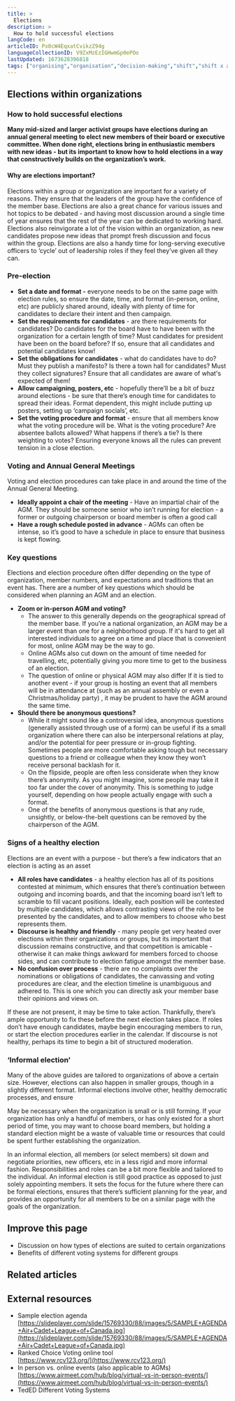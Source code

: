 ```yaml
---
title: >
  Elections
description: >
  How to hold successful elections
langCode: en
articleID: Px8cW4EqxatCvikzZ94g
languageCollectionID: V9ZxMzEzIGHwmGp0ePOo
lastUpdated: 1673628396818
tags: ["organising","organisation","decision-making","shift","shift x activist handbook","decisions"]
---
```


## **Elections within organizations**

### **How to hold successful elections**

**Many mid-sized and larger activist groups have elections during an annual general meeting to elect new members of their board or executive committee. When done right, elections bring in enthusiastic members with new ideas - but its important to know how to hold elections in a way that constructively builds on the organization’s work.**

#### **Why are elections important?**

Elections within a group or organization are important for a variety of reasons. They ensure that the leaders of the group have the confidence of the member base. Elections are also a great chance for various issues and hot topics to be debated - and having most discussion around a single time of year ensures that the rest of the year can be dedicated to working hard. Elections also reinvigorate a lot of the vision within an organization, as new candidates propose new ideas that prompt fresh discussion and focus within the group. Elections are also a handy time for long-serving executive officers to ‘cycle’ out of leadership roles if they feel they’ve given all they can.

### **Pre-election**

-   **Set a date and format -** everyone needs to be on the same page with election rules, so ensure the date, time, and format (in-person, online, etc) are publicly shared around, ideally with plenty of time for candidates to declare their intent and then campaign.
-   **Set the requirements for candidates** \- are there requirements for candidates? Do candidates for the board have to have been with the organization for a certain length of time? Must candidates for president have been on the board before? If so, ensure that all candidates and potential candidates know!
-   **Set the obligations for candidates** \- what do candidates have to do? Must they publish a manifesto? Is there a town hall for candidates? Must they collect signatures? Ensure that all candidates are aware of what's expected of them!
-   **Allow campaigning, posters, etc** \- hopefully there’ll be a bit of buzz around elections - be sure that there’s enough time for candidates to spread their ideas. Format dependent, this might include putting up posters, setting up ‘campaign socials’, etc.
-   **Set the voting procedure and format** \- ensure that all members know what the voting procedure will be. What is the voting procedure? Are absentee ballots allowed? What happens if there’s a tie? Is there weighting to votes? Ensuring everyone knows all the rules can prevent tension in a close election.

### **Voting and Annual General Meetings**

Voting and election procedures can take place in and around the time of the Annual General Meeting.

-   **Ideally appoint a chair of the meeting** \- Have an impartial chair of the AGM. They should be someone senior who isn’t running for election - a former or outgoing chairperson or board member is often a good call
-   **Have a rough schedule posted in advance** \- AGMs can often be intense, so it’s good to have a schedule in place to ensure that business is kept flowing.

### **Key questions**

Elections and election procedure often differ depending on the type of organization, member numbers, and expectations and traditions that an event has. There are a number of key questions which should be considered when planning an AGM and an election.

  
  

-   **Zoom or in-person AGM and voting?**
    -   The answer to this generally depends on the geographical spread of the member base. If you’re a national organization, an AGM may be a larger event than one for a neighborhood group. If it's hard to get all interested individuals to agree on a time and place that is convenient for most, online AGM may be the way to go.
    -   Online AGMs also cut down on the amount of time needed for travelling, etc, potentially giving you more time to get to the business of an election.
    -   The question of online or physical AGM may also differ If it is tied to another event - if your group is hosting an event that all members will be in attendance at (such as an annual assembly or even a Christmas/holiday party) , it may be prudent to have the AGM around the same time.
-   **Should there be anonymous questions?**
    -   While it might sound like a controversial idea, anonymous questions (generally assisted through use of a form) can be useful if its a small organization where there can also be interpersonal relations at play, and/or the potential for peer pressure or in-group fighting. Sometimes people are more comfortable asking tough but necessary questions to a friend or colleague when they know they won’t receive personal backlash for it.
    -   On the flipside, people are often less considerate when they know there’s anonymity. As you might imagine, some people may take it too far under the cover of anonymity. This is something to judge yourself, depending on how people actually engage with such a format.
    -   One of the benefits of anonymous questions is that any rude, unsightly, or below-the-belt questions can be removed by the chairperson of the AGM.

### **Signs of a healthy election**

Elections are an event with a purpose - but there’s a few indicators that an election is acting as an asset

-   **All roles have candidates** - a healthy election has all of its positions contested at minimum, which ensures that there’s continuation between outgoing and incoming boards, and that the incoming board isn’t left to scramble to fill vacant positions. Ideally, each position will be contested by multiple candidates, which allows contrasting views of the role to be presented by the candidates, and to allow members to choose who best represents them.
-   **Discourse is healthy and friendly** - many people get very heated over elections within their organizations or groups, but its important that discussion remains constructive, and that competition is amicable - otherwise it can make things awkward for members forced to choose sides, and can contribute to election fatigue amongst the member base.
-   **No confusion over process** \- there are no complaints over the nominations or obligations of candidates, the canvassing and voting procedures are clear, and the election timeline is unambiguous and adhered to. This is one which you can directly ask your member base their opinions and views on.

If these are not present, it may be time to take action. Thankfully, there’s ample opportunity to fix these before the next election takes place. If roles don’t have enough candidates, maybe begin encouraging members to run, or start the election procedures earlier in the calendar. If discourse is not healthy, perhaps its time to begin a bit of structured moderation.

### **‘Informal election’**

Many of the above guides are tailored to organizations of above a certain size. However, elections can also happen in smaller groups, though in a slightly different format. Informal elections involve other, healthy democratic processes, and ensure

May be necessary when the organization is small or is still forming. If your organization has only a handful of members, or has only existed for a short period of time, you may want to choose board members, but holding a standard election might be a waste of valuable time or resources that could be spent further establishing the organization.

In an informal election, all members (or select members) sit down and negotiate priorities, new officers, etc in a less rigid and more informal fashion. Responsibilities and roles can be a bit more flexible and tailored to the individual. An informal election is still good practice as opposed to just solely appointing members. It sets the focus for the future where there can be formal elections, ensures that there’s sufficient planning for the year, and provides an opportunity for all members to be on a similar page with the goals of the organization.

## **Improve this page**

-   Discussion on how types of elections are suited to certain organizations
-   Benefits of different voting systems for different groups

## **Related articles**

<div></div>

## **External resources**

-   Sample election agenda  
    [https://slideplayer.com/slide/15769330/88/images/5/SAMPLE+AGENDA+Air+Cadet+League+of+Canada.jpg](https://slideplayer.com/slide/15769330/88/images/5/SAMPLE+AGENDA+Air+Cadet+League+of+Canada.jpg)
-   Ranked Choice Voting online tool  
    [https://www.rcv123.org/](https://www.rcv123.org/)
-   In person vs. online events (also applicable to AGMs)  
    [https://www.airmeet.com/hub/blog/virtual-vs-in-person-events/](https://www.airmeet.com/hub/blog/virtual-vs-in-person-events/)
-   TedED Different Voting Systems